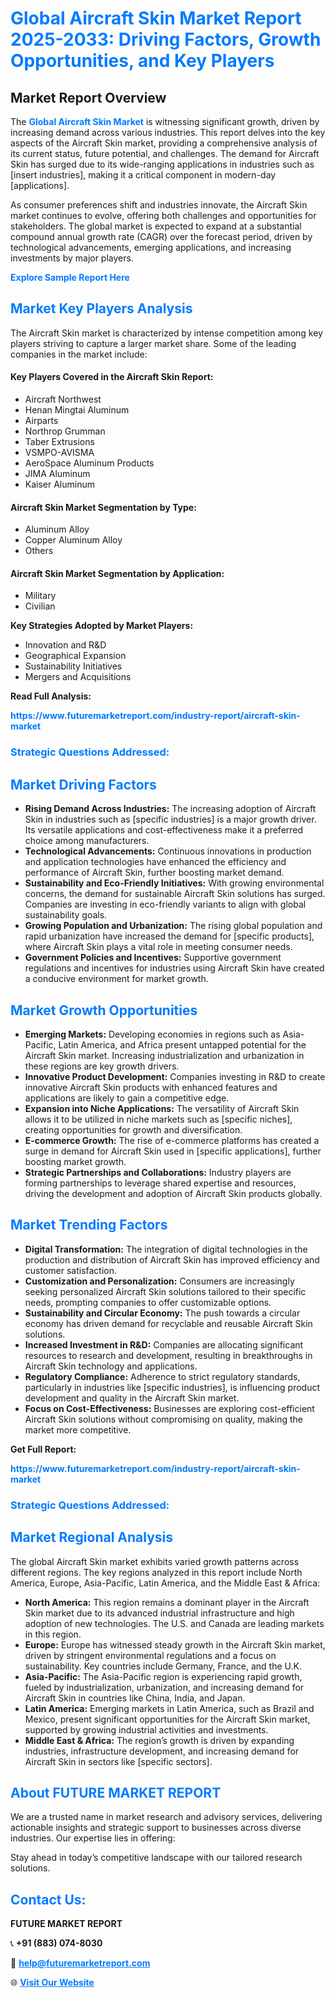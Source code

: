 <h1 style="color: #007BFF;">Global Aircraft Skin Market Report 2025-2033: Driving Factors, Growth Opportunities, and Key Players</h1>

<section id="overview">
<h2>Market Report Overview</h2>
<p>The <a href="https://www.futuremarketreport.com/industry-report/aircraft-skin-market" style="color: #007BFF; text-decoration: none;"><strong>Global Aircraft Skin Market</strong></a> is witnessing significant growth, driven by increasing demand across various industries. This report delves into the key aspects of the Aircraft Skin market, providing a comprehensive analysis of its current status, future potential, and challenges. The demand for Aircraft Skin has surged due to its wide-ranging applications in industries such as [insert industries], making it a critical component in modern-day [applications].</p>
<p>As consumer preferences shift and industries innovate, the Aircraft Skin market continues to evolve, offering both challenges and opportunities for stakeholders. The global market is expected to expand at a substantial compound annual growth rate (CAGR) over the forecast period, driven by technological advancements, emerging applications, and increasing investments by major players.</p>
</section>

<section id="overview">
<p><a href="https://www.futuremarketreport.com/request-sample/reportId=115030" style="color: #007BFF; text-decoration: none;"><strong>Explore Sample Report Here</strong></a></p>
</section>

<section id="key-players">
<h2 style="color: #007BFF;">Market Key Players Analysis</h2>
<p>The Aircraft Skin market is characterized by intense competition among key players striving to capture a larger market share. Some of the leading companies in the market include:</p>
<h4>Key Players Covered in the Aircraft Skin Report:</h4>
<ul><li>Aircraft Northwest</li><li>Henan Mingtai Aluminum</li><li>Airparts</li><li>Northrop Grumman</li><li>Taber Extrusions</li><li>VSMPO-AVISMA</li><li>AeroSpace Aluminum Products</li><li>JIMA Aluminum</li><li>Kaiser Aluminum</li></ul>
<h4>Aircraft Skin Market Segmentation by Type:</h4>
<ul><li>Aluminum Alloy</li><li>Copper Aluminum Alloy</li><li>Others</li></ul>

<h4>Aircraft Skin Market Segmentation by Application:</h4>
<ul><li>Military</li><li>Civilian</li></ul>
<p><strong>Key Strategies Adopted by Market Players:</strong></p>
<ul>
<li>Innovation and R&D</li>
<li>Geographical Expansion</li>
<li>Sustainability Initiatives</li>
<li>Mergers and Acquisitions</li>
</ul>
</section>

<section>
<p><strong>Read Full Analysis: </strong></p><a href="https://www.futuremarketreport.com/industry-report/aircraft-skin-market" style="color: #007BFF; text-decoration: none;"><strong>https://www.futuremarketreport.com/industry-report/aircraft-skin-market</strong></a>
<h3 style="color: #007BFF;">Strategic Questions Addressed:</h3>
</section>

<section id="driving-factors">
<h2 style="color: #007BFF;">Market Driving Factors</h2>
<ul>
<li><strong>Rising Demand Across Industries:</strong> The increasing adoption of Aircraft Skin in industries such as [specific industries] is a major growth driver. Its versatile applications and cost-effectiveness make it a preferred choice among manufacturers.</li>
<li><strong>Technological Advancements:</strong> Continuous innovations in production and application technologies have enhanced the efficiency and performance of Aircraft Skin, further boosting market demand.</li>
<li><strong>Sustainability and Eco-Friendly Initiatives:</strong> With growing environmental concerns, the demand for sustainable Aircraft Skin solutions has surged. Companies are investing in eco-friendly variants to align with global sustainability goals.</li>
<li><strong>Growing Population and Urbanization:</strong> The rising global population and rapid urbanization have increased the demand for [specific products], where Aircraft Skin plays a vital role in meeting consumer needs.</li>
<li><strong>Government Policies and Incentives:</strong> Supportive government regulations and incentives for industries using Aircraft Skin have created a conducive environment for market growth.</li>
</ul>
</section>

<section id="growth-opportunities">
<h2 style="color: #007BFF;">Market Growth Opportunities</h2>
<ul>
<li><strong>Emerging Markets:</strong> Developing economies in regions such as Asia-Pacific, Latin America, and Africa present untapped potential for the Aircraft Skin market. Increasing industrialization and urbanization in these regions are key growth drivers.</li>
<li><strong>Innovative Product Development:</strong> Companies investing in R&D to create innovative Aircraft Skin products with enhanced features and applications are likely to gain a competitive edge.</li>
<li><strong>Expansion into Niche Applications:</strong> The versatility of Aircraft Skin allows it to be utilized in niche markets such as [specific niches], creating opportunities for growth and diversification.</li>
<li><strong>E-commerce Growth:</strong> The rise of e-commerce platforms has created a surge in demand for Aircraft Skin used in [specific applications], further boosting market growth.</li>
<li><strong>Strategic Partnerships and Collaborations:</strong> Industry players are forming partnerships to leverage shared expertise and resources, driving the development and adoption of Aircraft Skin products globally.</li>
</ul>
</section>

<section id="trending-factors">
<h2 style="color: #007BFF;">Market Trending Factors</h2>
<ul>
<li><strong>Digital Transformation:</strong> The integration of digital technologies in the production and distribution of Aircraft Skin has improved efficiency and customer satisfaction.</li>
<li><strong>Customization and Personalization:</strong> Consumers are increasingly seeking personalized Aircraft Skin solutions tailored to their specific needs, prompting companies to offer customizable options.</li>
<li><strong>Sustainability and Circular Economy:</strong> The push towards a circular economy has driven demand for recyclable and reusable Aircraft Skin solutions.</li>
<li><strong>Increased Investment in R&D:</strong> Companies are allocating significant resources to research and development, resulting in breakthroughs in Aircraft Skin technology and applications.</li>
<li><strong>Regulatory Compliance:</strong> Adherence to strict regulatory standards, particularly in industries like [specific industries], is influencing product development and quality in the Aircraft Skin market.</li>
<li><strong>Focus on Cost-Effectiveness:</strong> Businesses are exploring cost-efficient Aircraft Skin solutions without compromising on quality, making the market more competitive.</li>
</ul>
</section>

<section>
<p><strong>Get Full Report: </strong></p><a href="https://www.futuremarketreport.com/industry-report/aircraft-skin-market" style="color: #007BFF; text-decoration: none;"><strong>https://www.futuremarketreport.com/industry-report/aircraft-skin-market</strong></a>
<h3 style="color: #007BFF;">Strategic Questions Addressed:</h3>
</section>


<section id="regional-analysis">
<h2 style="color: #007BFF;">Market Regional Analysis</h2>
<p>The global Aircraft Skin market exhibits varied growth patterns across different regions. The key regions analyzed in this report include North America, Europe, Asia-Pacific, Latin America, and the Middle East & Africa:</p>
<ul>
<li><strong>North America:</strong> This region remains a dominant player in the Aircraft Skin market due to its advanced industrial infrastructure and high adoption of new technologies. The U.S. and Canada are leading markets in this region.</li>
<li><strong>Europe:</strong> Europe has witnessed steady growth in the Aircraft Skin market, driven by stringent environmental regulations and a focus on sustainability. Key countries include Germany, France, and the U.K.</li>
<li><strong>Asia-Pacific:</strong> The Asia-Pacific region is experiencing rapid growth, fueled by industrialization, urbanization, and increasing demand for Aircraft Skin in countries like China, India, and Japan.</li>
<li><strong>Latin America:</strong> Emerging markets in Latin America, such as Brazil and Mexico, present significant opportunities for the Aircraft Skin market, supported by growing industrial activities and investments.</li>
<li><strong>Middle East & Africa:</strong> The region’s growth is driven by expanding industries, infrastructure development, and increasing demand for Aircraft Skin in sectors like [specific sectors].</li>
</ul>
</section>

<footer>
<h2 style="color: #007BFF;">About FUTURE MARKET REPORT</h2>
<p>We are a trusted name in market research and advisory services, delivering actionable insights and strategic support to businesses across diverse industries. Our expertise lies in offering:</p>

<p>Stay ahead in today’s competitive landscape with our tailored research solutions.</p>

<h2 style="color: #007BFF;">Contact Us:</h2>
<p><strong>FUTURE MARKET REPORT</strong></p>
<p>📞 <strong>+91 (883) 074-8030</strong></p>
<p>📧 <strong><a href="mailto:help@futuremarketreport.com" style="color: #007BFF;">help@futuremarketreport.com</a></strong></p>
<p>🌐 <strong><a href="https://www.futuremarketreport.com/" style="color: #007BFF;">Visit Our Website</a></strong></p>
</footer>